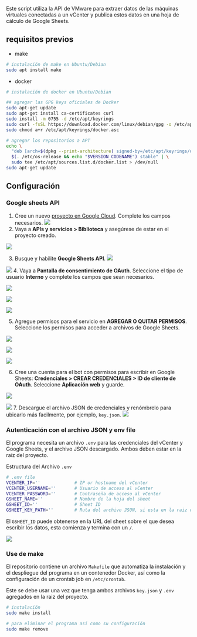 Este script utiliza la API de VMware para extraer datos de las máquinas virtuales conectadas a un vCenter y publica estos datos en una hoja de cálculo de Google Sheets.

## requisitos previos 
- make

``` bash
# instalación de make en Ubuntu/Debian 
sudo apt install make 
```
- docker 
``` bash
# instalación de docker en Ubuntu/Debian 

## agregar las GPG keys oficiales de Docker
sudo apt-get update
sudo apt-get install ca-certificates curl
sudo install -m 0755 -d /etc/apt/keyrings
sudo curl -fsSL https://download.docker.com/linux/debian/gpg -o /etc/apt/keyrings/docker.asc
sudo chmod a+r /etc/apt/keyrings/docker.asc

# agregar los repositorios a APT 
echo \
  "deb [arch=$(dpkg --print-architecture) signed-by=/etc/apt/keyrings/docker.asc] https://download.docker.com/linux/debian \
  $(. /etc/os-release && echo "$VERSION_CODENAME") stable" | \
  sudo tee /etc/apt/sources.list.d/docker.list > /dev/null
sudo apt-get update
```
## Configuración
### Google sheets API

1. Cree un nuevo [proyecto en Google Cloud](https://console.cloud.google.com/projectcreate?hl=es-419). Complete los campos necesarios.
![](./_anexos_/1.png )
2. Vaya a **APIs y servicios > Biblioteca** y asegúrese de estar en el proyecto creado.

![](./_anexos_/2.png )

3. Busque y habilite **Google Sheets API**.
![](./_anexos_/3.png )


![](./_anexos_/4.png )
4. Vaya a **Pantalla de consentimiento de OAuth**. Seleccione el tipo de usuario **Interno** y complete los campos que sean necesarios.

![](./_anexos_/5.png )

![](./_anexos_/6.png )


![](./_anexos_/7.png )

5. Agregue permisos para el servicio en **AGREGAR O QUITAR PERMISOS**. Seleccione los permisos para acceder a archivos de Google Sheets.


![](./_anexos_/8.png )

![](./_anexos_/9.png )

![](./_anexos_/9_5.png )

6. Cree una cuenta para el bot con permisos para escribir en Google Sheets: **Credenciales > CREAR CREDENCIALES > ID de cliente de OAuth**. Seleccione **Aplicación web** y guarde.

![](./_anexos_/10.png )

![](./_anexos_/11.png )
 7. Descargue el archivo JSON de credenciales y renómbrelo para ubicarlo más facilmente, por ejemplo, `key.json`.
![](./_anexos_/12.png )

### Autenticación con el archivo JSON y env file 
El programa necesita un archivo `.env` para las credenciales del vCenter y Google Sheets, y el archivo JSON descargado. Ambos deben estar en la raíz del proyecto.

Estructura del Archivo `.env`

``` bash
# .env file 
VCENTER_IP=''             # IP or hostname del vCenter 
VCENTER_USERNAME=''       # Usuario de acceso al vCenter
VCENTER_PASSWORD=''       # Contraseña de acceso al vCenter
GSHEET_NAME=''            # Nombre de la hoja del sheet 
GSHEET_ID=''              # Sheet ID 
GSHEET_KEY_PATH=''        # Ruta del archivo JSON, si esta en la raiz del proyecto solo es necesario especificar el nombre sin ninguna ruta adicional
```

El `GSHEET_ID` puede obtenerse en la URL del sheet sobre el que desea escribir los datos, esta comienza y termina con un `/`.

![](./_anexos_/13.png )

 ### Use de make 
El repositorio contiene un archivo `Makefile` que automatiza la instalación y el despliegue del programa en un contenedor Docker, así como la configuración de un crontab job en `/etc/crontab`. 

Este se debe usar una vez que tenga ambos archivos `key.json` y `.env` agregados en la raiz del proyecto. 

``` bash
# instalación 
sudo make install 

# para eliminar el programa así como su configuración 
sudo make remove 
```